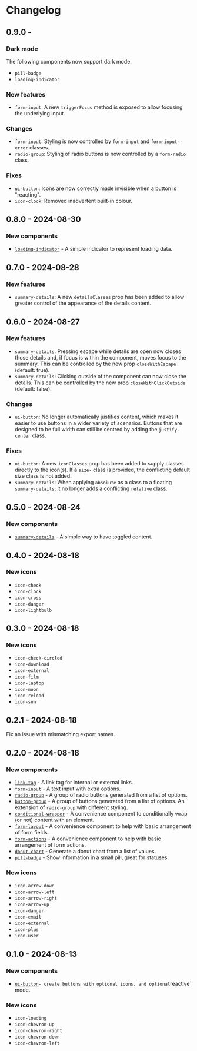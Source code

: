 # Changelog

## 0.9.0 - #

### Dark mode

The following components now support dark mode.

- `pill-badge`
- `loading-indicator`

### New features

- `form-input`: A new `triggerFocus` method is exposed to allow focusing the underlying input.

### Changes

- `form-input`: Styling is now controlled by `form-input` and `form-input--error` classes.
- `radio-group`: Styling of radio buttons is now controlled by a `form-radio` class.

### Fixes

- `ui-button`: Icons are now correctly made invisible when a button is "reacting".
- `icon-clock`: Removed inadvertent built-in colour.

## 0.8.0 - 2024-08-30

### New components

- [`loading-indicator`](/src/components/interaction/loading-indicator/loading-indicator.md) - A simple indicator to represent loading data.

## 0.7.0 - 2024-08-28

### New features

- `summary-details`: A new `detailsClasses` prop has been added to allow greater control of the appearance of the details content.

## 0.6.0 - 2024-08-27

### New features

- `summary-details`: Pressing escape while details are open now closes those details and, if focus is within the component, moves focus to the summary. This can be controlled by the new prop `closeWithEscape` (default: true).
- `summary-details`: Clicking outside of the component can now close the details. This can be controlled by the new prop `closeWithClickOutside` (default: false).

### Changes

- `ui-button`: No longer automatically justifies content, which makes it easier to use buttons in a wider variety of scenarios. Buttons that are designed to be full width can still be centred by adding the `justify-center` class.

### Fixes

- `ui-button`: A new `iconClasses` prop has been added to supply classes directly to the icon(s). If a `size-` class is provided, the conflicting default size class is not added.
- `summary-details`: When applying `absolute` as a class to a floating `summary-details`, it no longer adds a conflicting `relative` class.

## 0.5.0 - 2024-08-24

### New components

- [`summary-details`](/src/components/interaction/summary-details/summary-details.md) - A simple way to have toggled content.

## 0.4.0 - 2024-08-18

### New icons

- `icon-check`
- `icon-clock`
- `icon-cross`
- `icon-danger`
- `icon-lightbulb`

## 0.3.0 - 2024-08-18

### New icons

- `icon-check-circled`
- `icon-download`
- `icon-external`
- `icon-film`
- `icon-laptop`
- `icon-moon`
- `icon-reload`
- `icon-sun`

## 0.2.1 - 2024-08-18

Fix an issue with mismatching export names.

## 0.2.0 - 2024-08-18

### New components

- [`link-tag`](/src/components/interaction/link-tag/link-tag.md) - A link tag for internal or external links.
- [`form-input`](/src/components/form/form-input/form-input.md) - A text input with extra options.
- [`radio-group`](/src/components/form/radio-group/radio-group.md) - A group of radio buttons generated from a list of options.
- [`button-group`](/src/components/form/button-group/button-group.md) - A group of buttons generated from a list of options. An extension of `radio-group` with different styling.
- [`conditional-wrapper`](/src/components/general/conditional-wrapper/conditional-wrapper.md) - A convenience component to conditionally wrap (or not) content with an element.
- [`form-layout`](/src/components/form/form-layout/form-layout.md) - A convenience component to help with basic arrangement of form fields.
- [`form-actions`](/src/components/form/form-actions/form-actions.md) - A convenience component to help with basic arrangement of form actions.
- [`donut-chart`](/src/components/chart/donut-chart/donut-chart.md) - Generate a donut chart from a list of values.
- [`pill-badge`](/src/components/messaging/pill-badge/pill-badge.md) - Show information in a small pill, great for statuses.

### New icons

- `icon-arrow-down`
- `icon-arrow-left`
- `icon-arrow-right`
- `icon-arrow-up`
- `icon-danger`
- `icon-email`
- `icon-external`
- `icon-plus`
- `icon-user`

## 0.1.0 - 2024-08-13

### New components

- [`ui-button`](/src/components/interaction/ui-button/ui-button.md)` - create buttons with optional icons, and optional `reactive` mode.

### New icons

- `icon-loading`
- `icon-chevron-up`
- `icon-chevron-right`
- `icon-chevron-down`
- `icon-chevron-left`
